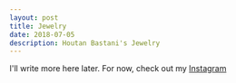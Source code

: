 ```yaml
---
layout: post
title: Jewelry
date: 2018-07-05
description: Houtan Bastani's Jewelry
---
```

I'll write more here later. For now, check out my [Instagram](https://www.instagram.com/hbcreated/)
